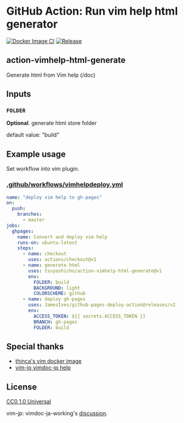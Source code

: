# GitHub Action: Run vim help html generator

[![Docker Image CI](https://github.com/tsuyoshicho/action-vimhelp-html-generate/workflows/Docker%20Image%20CI/badge.svg)](https://github.com/tsuyoshicho/action-vimhelp-html-generate/actions)
[![Release](https://github.com/tsuyoshicho/action-vimhelp-html-generate/workflows/release/badge.svg)](https://github.com/tsuyoshicho/action-vimhelp-html-generate/releases)

## action-vimhelp-html-generate

Generate html from Vim help (/doc)

## Inputs

### `FOLDER`

**Optional**. generate html store folder

default value: "build"

## Example usage

Set workflow into vim plugin.

### [.github/workflows/vimhelpdeploy.yml](.github/workflows/vimhelpdeploy.yml)

```yml
name: "deploy vim help to gh-pages"
on:
  push:
    branches:
      - master
jobs:
  ghpages:
    name: Convert and deploy vim help
    runs-on: ubuntu-latest
    steps:
      - name: checkout
        uses: actions/checkout@v1
      - name: generate html
        uses: tsuyoshicho/action-vimhelp-html-generate@v1
        env:
          FOLDER: build
          BACKGROUND: light
          COLORSCHEME: github
      - name: deploy gh-pages
        uses: JamesIves/github-pages-deploy-action@releases/v2
        env:
          ACCESS_TOKEN: ${{ secrets.ACCESS_TOKEN }}
          BRANCH: gh-pages
          FOLDER: build
```

## Special thanks

- [thinca's vim docker image](https://hub.docker.com/r/thinca/vim)
- [vim-jp vimdoc-jp help](https://github.com/vim-jp/vimdoc-ja)

## License

[CC0 1.0 Universal](http://creativecommons.org/publicdomain/zero/1.0/)

vim-jp: vimdoc-ja-working's [discussion](https://github.com/vim-jp/vimdoc-ja-working/issues/733).
